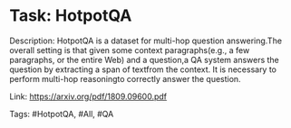 Task: HotpotQA
===============
Description: HotpotQA is a dataset for multi-hop question answering.The overall setting is that given some context paragraphs(e.g., a few paragraphs, or the entire Web) and a question,a QA system answers the question by extracting a span of textfrom the context. It is necessary to perform multi-hop reasoningto correctly answer the question.

Link: https://arxiv.org/pdf/1809.09600.pdf

Tags: #HotpotQA, #All, #QA
